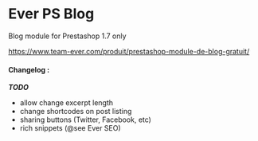 # Ever PS Blog

Blog module for Prestashop 1.7 only

https://www.team-ever.com/produit/prestashop-module-de-blog-gratuit/

#### Changelog :

***TODO***
- allow change excerpt length
- change shortcodes on post listing
- sharing buttons (Twitter, Facebook, etc)
- rich snippets (@see Ever SEO)
